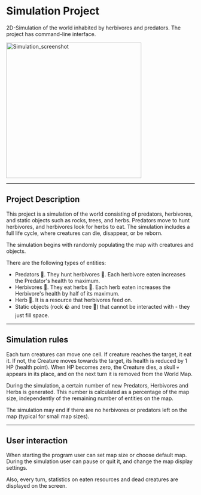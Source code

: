 # Simulation Project

2D-Simulation of the world inhabited by herbivores and predators. The project has command-line interface.

<img width="361" alt="Simulation_screenshot" src="https://github.com/user-attachments/assets/a3d75877-e97a-4ed0-a042-b7b09825f2c6">

---

## Project Description

This project is a simulation of the world consisting of predators, herbivores, and static objects such as rocks, trees, and herbs. Predators move to hunt herbivores, and herbivores look for herbs to eat. The simulation includes a full life cycle, where creatures can die, disappear, or be reborn.

The simulation begins with randomly populating the map with creatures and objects.<br>

There are the following types of entities:

- Predators 🐺. They hunt herbivores 🐰. Each herbivore eaten increases the Predator's health to maximum.
- Herbivores 🐰. They eat herbs 🥕. Each herb eaten increases the Herbivore's health by half of its maximum.
- Herb 🥕. It is a resource that herbivores feed on.
- Static objects (rock 🪨 and tree 🌲) that cannot be interacted with - they just fill space.

---

## Simulation rules

Each turn creatures can move one cell. If creature reaches the target, it eat it. If not, the Creature moves towards the target, its health is reduced by 1 HP (health point). When HP becomes zero, the Creature dies, a skull 💀 appears in its place, and on the next turn it is removed from the World Map.<br> 

During the simulation, a certain number of new Predators, Herbivores and Herbs is generated. This number is calculated as a percentage of the map size, independently of the remaining number of entities on the map.<br>

The simulation may end if there are no herbivores or predators left on the map (typical for small map sizes).

---

## User interaction

When starting the program user can set map size or choose default map.<br>
During the simulation user can pause or quit it, and change the map display settings.<br>

Also, every turn, statistics on eaten resources and dead creatures are displayed on the screen.
